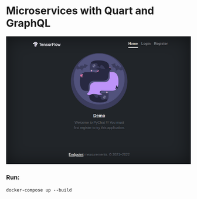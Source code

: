 Microservices with Quart and GraphQL
====================================
![](frontend/static/images/movie.gif)

### Run:
```shell
docker-compose up --build
```